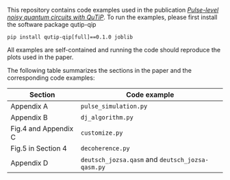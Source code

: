 This repository contains code examples used in the publication [*Pulse-level noisy quantum circuits with QuTiP*](https://arxiv.org/abs/2105.09902). To run the examples, please first install the software package qutip-qip
```
pip install qutip-qip[full]==0.1.0 joblib
```
All examples are self-contained and running the code should reproduce the plots used in the paper.

The following table summarizes the sections in the paper and the corresponding code examples:

| Section | Code example |
| ----------- | ----------- |
| Appendix A | `pulse_simulation.py` |
| Appendix B | `dj_algorithm.py` |
| Fig.4 and Appendix C | `customize.py` |
| Fig.5 in Section 4 | `decoherence.py` |
| Appendix D | `deutsch_jozsa.qasm` and `deutsch_jozsa-qasm.py` |
